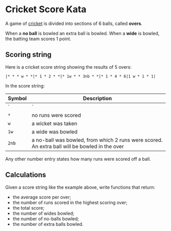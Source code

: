 # Cricket Score Kata

A game of [cricket](https://en.wikipedia.org/wiki/Cricket) is divided into sections of 6 balls, called **overs**.

When a **no ball** is bowled an extra ball is bowled. When a **wide** is bowled, the batting team scores 1 point.

## Scoring string

Here is a cricket score string showing the results of 5 overs:

```
|* * * w * *|* 1 * 2 * *|* 1w * * 3nb * *|* 1 * 4 * 6|1 w * 1 * 1|
```

In the score string:

|Symbol|Description|
|------|-----------|
|`|`   | divides one over from another|
|`*`   | no runs were scored|
|`w`   | a wicket was taken|
|`1w`  | a wide was bowled|
|`2nb` | a no-ball was bowled, from which 2 runs were scored. An extra ball will be bowled in the over|

Any other number entry states how many runs were scored off a ball.

## Calculations

Given a score string like the example above, write functions that return:

* the average score per over;
* the number of runs scored in the highest scoring over;
* the total score;
* the number of wides bowled;
* the number of no-balls bowled;
* the number of extra balls bowled.
